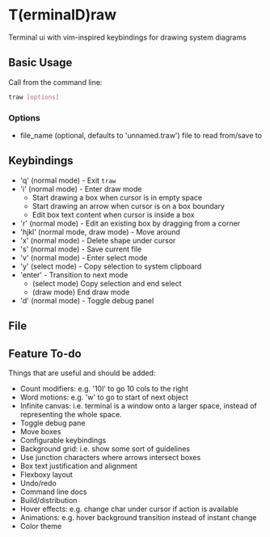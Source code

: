 # T(erminalD)raw

Terminal ui with vim-inspired keybindings for drawing system diagrams

## Basic Usage

Call from the command line:
```bash
traw [options]
```

### Options

- file_name (optional, defaults to 'unnamed.traw') file to read from/save to

## Keybindings

- 'q' (normal mode) - Exit `traw`
- 'i' (normal mode) - Enter draw mode
  - Start drawing a box when cursor is in empty space
  - Start drawing an arrow when cursor is on a box boundary
  - Edit box text content when cursor is inside a box
- 'r' (normal mode) - Edit an existing box by dragging from a corner
- 'hjkl' (normal mode, draw mode) - Move around
- 'x' (normal mode) - Delete shape under cursor
- 's' (normal mode) - Save current file
- 'v' (normal mode) - Enter select mode
- 'y' (select mode) - Copy selection to system clipboard
- 'enter' - Transition to next mode
  - (select mode) Copy selection and end select
  - (draw mode) End draw mode
- 'd' (normal mode) - Toggle debug panel


## File 

## Feature To-do

Things that are useful and should be added:

- Count modifiers: e.g. '10l' to go 10 cols to the right
- Word motions: e.g. 'w' to go to start of next object
- Infinite canvas: i.e. terminal is a window onto a larger space, instead of representing the whole space.
- Toggle debug pane
- Move boxes
- Configurable keybindings
- Background grid: i.e. show some sort of guidelines
- Use junction characters where arrows intersect boxes
- Box text justification and alignment
- Flexboxy layout
- Undo/redo
- Command line docs
- Build/distribution
- Hover effects: e.g. change char under cursor if action is available
- Animations: e.g. hover background transition instead of instant change
- Color theme
